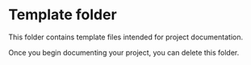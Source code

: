 # Template folder

This folder contains template files intended for project documentation.

Once you begin documenting your project, you can delete this folder.